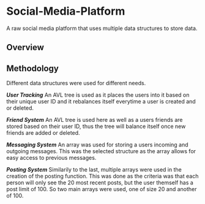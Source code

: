 # Social-Media-Platform
A raw social media platform that uses multiple data structures to store data.

## Overview


## Methodology
Different data structures were used for different needs.

_**User Tracking**_
An AVL tree is used as it places the users into it based on their unique user ID and it rebalances itself everytime a user is created and or deleted.

_**Friend System**_
An AVL tree is used here as well as a users friends are stored based on their user ID, thus the tree will balance itself once new friends are added or deleted.

_**Messaging System**_
An array was used for storing a users incoming and outgoing messages. This was the selected structure as the array allows for easy access to previous messages.

_**Posting System**_
Similarily to the last, multiple arrays were used in the creation of the posting function. This was done as the criteria was that each person will only see the 20 most recent posts, but the user themself has a post limit of 100. So two main arrays were used, one of size 20 and another of 100.
